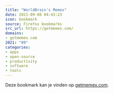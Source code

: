 ```yaml
---
title: "WorldBrain's Memex"
date: 2021-09-08 04:43:23
icon: bookmark
source: Firefox bookmarks
src_url: https://getmemex.com/
domains:
- getmemex.com
2021: "09"
categories:
- apps
- open-source
- productivity
- software
- tools
---
```

Deze bookmark kan je vinden op [getmemex.com](https://getmemex.com/).
